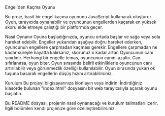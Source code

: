   Engel'den Kaçma Oyunu
  
Bu proje, basit bir engel kaçma oyununu JavaScript kullanarak oluşturur. Oyun, tarayıcıda oynanabilir ve oyuncunun engellerden kaçarak en yüksek skoru elde etmeye çalıştığı bir platformda geçer.

Nasıl Oynanır
Oyuna başladığınızda, oyuncu ortada başlar ve sağa veya sola hareket edebilir.
Engeller yukarıdan aşağıya doğru hareket ederken, oyuncunun engellere çarpmadan kaçması gerekir.
Engellere çarpmadan ne kadar süreyle hayatta kalırsanız, skorunuz o kadar artar.
Oyuncunun canı sınırlıdır. Herhangi bir engelle temas, oyuncunun canını azaltır. Can sıfırlanırsa, oyun biter.
Oyun sırasında belirli etkinliklerle oyuncunun canı artırılabilir veya görünmezlik özelliği kullanılabilir.
Oyun sırasında yukarı ok tuşuna basarak engellerin düşüş hızını artırabilirsiniz.


Kurulum
Bu projeyi bilgisayarınıza klonlayın veya indirin.
İndirdiğiniz klasörde bulunan "index.html" dosyasını bir web tarayıcısıyla açarak oyunu başlatın.

Bu README dosyası, projenin nasıl oynanacağı ve kurulum talimatları içerir. İlgili bölümleri kendi projenize göre özelleştirebilirsiniz.
